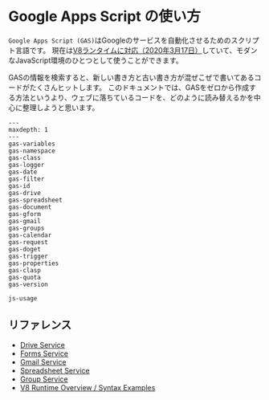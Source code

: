 # Google Apps Script の使い方

``Google Apps Script (GAS)``はGoogleのサービスを自動化させるためのスクリプト言語です。
現在は[V8ランタイムに対応（2020年3月17日）](https://cloud.google.com/blog/ja/products/g-suite/data-processing-just-got-easier-apps-scripts-new-v8-runtime)していて、モダンなJavaScript環境のひとつとして使うことができます。

GASの情報を検索すると、新しい書き方と古い書き方が混ぜこぜで書いてあるコードがたくさんヒットします。
このドキュメントでは、GASをゼロから作成する方法というより、ウェブに落ちているコードを、どのように読み替えるかを中心に整理しようと思います。

```{toctree}
---
maxdepth: 1
---
gas-variables
gas-namespace
gas-class
gas-logger
gas-date
gas-filter
gas-id
gas-drive
gas-spreadsheet
gas-document
gas-gform
gas-gmail
gas-groups
gas-calendar
gas-request
gas-doget
gas-trigger
gas-properties
gas-clasp
gas-quota
gas-version
```

```{toctree}
js-usage
```

## リファレンス

- [Drive Service](https://developers.google.com/apps-script/reference/drive)
- [Forms Service](https://developers.google.com/apps-script/reference/forms)
- [Gmail Service](https://developers.google.com/apps-script/reference/gmail)
- [Spreadsheet Service](https://developers.google.com/apps-script/reference/spreadsheet)
- [Group Service](https://developers.google.com/apps-script/reference/groups)
- [V8 Runtime Overview / Syntax Examples](https://developers.google.com/apps-script/guides/v8-runtime#v8_syntax_examples)
